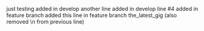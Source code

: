 just testing
added in develop
another line added in develop
line #4 added in feature branch
added this line in feature branch the_latest_gig (also removed \n from previous line)

